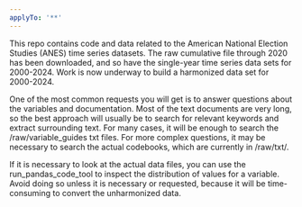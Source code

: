 ```yaml
---
applyTo: '**'
---
```

This repo contains code and data related to the American National Election Studies (ANES) time series datasets.  The raw cumulative file through 2020 has been downloaded, and so have the single-year time series data sets for 2000-2024.  Work is now underway to build a harmonized data set for 2000-2024.

One of the most common requests you will get is to answer questions about the variables and documentation.  Most of the text documents are very long, so the best approach will usually be to search for relevant keywords and extract surrounding text.  For many cases, it will be enough to search the /raw/variable_guides txt files.  For more complex questions, it may be necessary to search the actual codebooks, which are currently in /raw/txt/.

If it is necessary to look at the actual data files, you can use the run_pandas_code_tool to inspect the distribution of values for a variable.  Avoid doing so unless it is necessary or requested, because it will be time-consuming to convert the unharmonized data.
